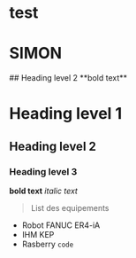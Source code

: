 # test
<h1> SIMON </h1>
## Heading level 2
**bold text**

# Heading level 1
## Heading level 2
### Heading level 3
**bold text**
*italic text*

> List des equipements
- Robot FANUC ER4-iA
- IHM KEP
- Rasberry
`code`

